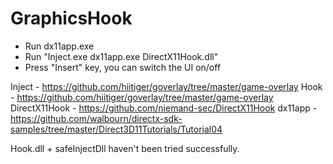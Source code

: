 # GraphicsHook

- Run dx11app.exe
- Run "Inject.exe dx11app.exe DirectX11Hook.dll"
- Press "Insert" key, you can switch the UI on/off

Inject - https://github.com/hiitiger/goverlay/tree/master/game-overlay
Hook - https://github.com/hiitiger/goverlay/tree/master/game-overlay
DirectX11Hook - https://github.com/niemand-sec/DirectX11Hook
dx11app - https://github.com/walbourn/directx-sdk-samples/tree/master/Direct3D11Tutorials/Tutorial04

Hook.dll + safeInjectDll haven't been tried successfully.